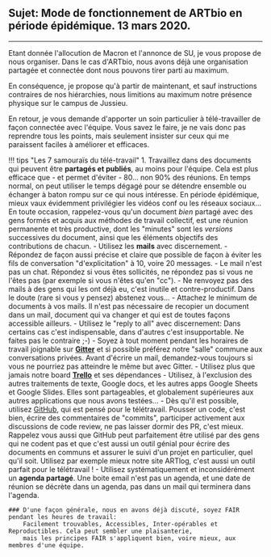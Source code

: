 ## Sujet: Mode de fonctionnement de ARTbio en période épidémique. 13 mars 2020.

----- 

Etant donnée l'allocution de Macron et l'annonce de SU, je vous propose de nous organiser.
Dans le cas d'ARTbio, nous avons déjà une organisation partagée et connectée dont nous
pouvons tirer parti au maximum.

En conséquence, je propose qu'à partir de maintenant, et sauf instructions contraires de
nos hiérarchies, nous limitions au maximum notre présence physique sur le campus de Jussieu.

En retour, je vous demande d'apporter un soin particulier à télé-travailler de façon connectée
avec l'équipe. Vous savez le faire, je ne vais donc pas reprendre tous les points,
mais seulement insister sur ceux qui me paraissent faciles à améliorer et efficaces.

!!! tips "Les 7 samouraïs du télé-travail"
    1. Travaillez dans des documents qui peuvent être **partagés et publiés**, au moins pour l'équipe.
    Cela est plus efficace que - et permet d'éviter - 80... non 90% des réunions. En temps normal,
    on peut utiliser le temps dégagé pour se détendre ensemble ou échanger à baton
    rompu sur ce qui nous intéresse. En période épidémique, mieux vaux évidemment privilégier
    les vidéos conf ou les réseaux sociaux...
    En toute occasion, rappelez-vous qu'un document *bien* partagé avec des gens formés et acquis
    aux méthodes de travail collectif,
    est une réunion permanente et très productive, dont les "minutes" sont les *versions* successives
    du document, ainsi que les éléments objectifs des contributions de chacun.
    - Utilisez les **mails** avec discernement.
        - Répondez de façon aussi précise et claire que possible
        de façon à éviter les fils de conversation "d'explicitation" à 10, voire 20 messages.
        - Le mail n'est pas un chat. Répondez si vous êtes sollicités, ne répondez pas si vous ne l'êtes pas
        (par exemple si vous n'êtes qu'en "cc").
        - Ne renvoyez pas des mails à des gens qui les ont déjà eu,
        c'est inutile et contre-productif. Dans le doute (rare si vous y pensez) abstenez vous...
        - Attachez le minimum de documents à vos mails. Il n'est pas nécessaire de recopier un document
        dans un mail, document qui va changer et qui est de toutes façons accessible ailleurs.
        - Utilisez le "reply to all" avec discernement: Dans certains cas c'est indispensable,
        dans d'autres c'est insupportable. Ne faites pas le contraire ;-) 
    - Soyez à tout moment pendant les horaires de travail joignable sur **[Gitter](https://gitter.im/)**
    et si possible
    préférez notre "salle" commune aux conversations privées. Avant d'écrire un mail, demandez-vous
    toujours si vous ne pourriez pas atteindre le même but avec Gitter.
    - Utilisez plus que jamais notre board **[Trello](https://trello.com/)** et ses dépendances
    - Utilisez, à l'exclusion des autres traitements de texte, Google docs, et les autres
    apps Google Sheets et Google Slides. Elles sont partageables, et globalement supérieures
    aux autres applications que nous avons testées...
    - Dès qu'il est possible, utilisez [GitHub](https://github.com), qui est pensé pour le télétravail.
    Pousser un code,
    c'est bien, écrire des commentaires de "commits", participer activement aux discussions de
    code review, ne pas laisser dormir des PR, c'est mieux. Rappelez vous aussi que GitHub
    peut parfaitement être utilisé par des gens qui ne codent pas et que c'est aussi un outil
    génial pour écrire des documents en communs et assurer le suivi d'un projet en particulier,
    quel qu'il soit. Utilisez par exemple mieux notre site ARTlog, c'est aussi un outil parfait
    pour le télétravail !
    - Utilisez systématiquement et inconsidérément un **agenda partagé**. Une boite email n'est pas
    un agenda, et une date de réunion se décrète dans un agenda, pas dans un mail qui terminera dans l'agenda.
    
    ### D'une façon générale, nous en avons déjà discuté, soyez FAIR pendant les heures de travail:
        Facilement trouvables, Accessibles, Inter-opérables et Reproductibles. Cela peut sembler une plaisanterie,
        mais les principes FAIR s'appliquent bien, voire mieux, aux membres d'une équipe.
    
